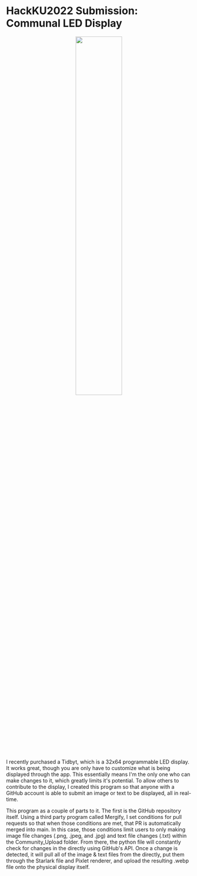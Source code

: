 # HackKU2022 Submission: Communal LED Display
 
<p align="center">
 <img src="https://user-images.githubusercontent.com/41265442/162598928-dde48fc8-8127-4a9c-9ffb-429378da47d8.jpg" width=50% height=50%>
</p>



I recently purchased a Tidbyt, which is a 32x64 programmable LED display. It works great, though you are only have to customize what is being displayed through the app. This essentially means I'm the only one who can make changes to it, which greatly limits it's potential. To allow others to contribute to the display, I created this program so that anyone with a GitHub account is able to submit an image or text to be displayed, all in real-time.

This program as a couple of parts to it. The first is the GitHub repository itself. Using a third party program called Mergify, I set conditions for pull requests so that when those conditions are met, that PR is automatically merged into main. In this case, those conditions limit users to only making image file changes (.png, .jpeg, and .jpg) and text file changes (.txt) within the Community_Upload folder. From there, the python file will constantly check for changes in the directly using GitHub's API. Once a change is detected, it will pull all of the image & text files from the directly, put them through the Starlark file and Pixlet renderer, and upload the resulting .webp file onto the physical display itself.

